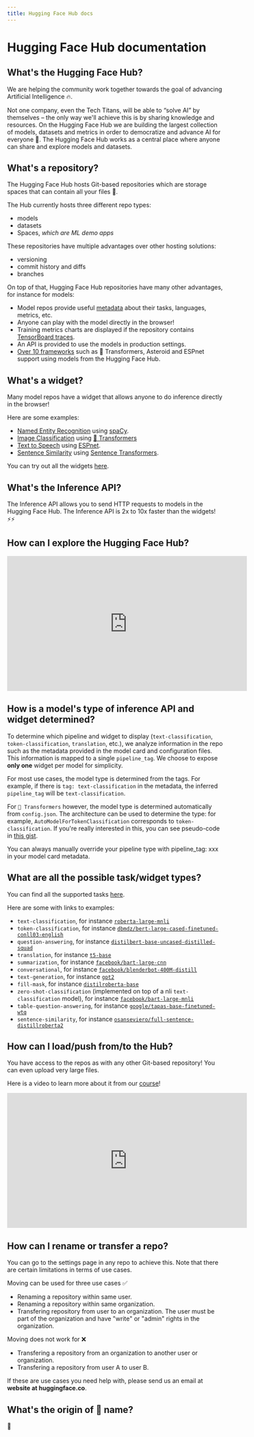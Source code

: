 ```yaml
---
title: Hugging Face Hub docs
---
```


<h1>Hugging Face Hub documentation</h1>


## What's the Hugging Face Hub?

We are helping the community work together towards the goal of advancing Artificial Intelligence 🔥.

Not one company, even the Tech Titans, will be able to “solve AI” by themselves – the only way we'll achieve this is by sharing knowledge and resources. On the Hugging Face Hub we are building the largest collection of models, datasets and metrics in order to democratize and advance AI for everyone 🚀. The Hugging Face Hub works as a central place where anyone can share and explore models and datasets.

## What's a repository?

The Hugging Face Hub hosts Git-based repositories which are storage spaces that can contain all your files 💾.

The Hub currently hosts three different repo types:
* models
* datasets
* Spaces, *which are ML demo apps*

These repositories have multiple advantages over other hosting solutions:

* versioning
* commit history and diffs
* branches

On top of that, Hugging Face Hub repositories have many other advantages, for instance for models:

* Model repos provide useful [metadata](/docs/hub/model-repos#model-card-metadata) about their tasks, languages, metrics, etc.
* Anyone can play with the model directly in the browser!
* Training metrics charts are displayed if the repository contains [TensorBoard traces](https://huggingface.co/models?filter=tensorboard).
* An API is provided to use the models in production settings.
* [Over 10 frameworks](/docs/hub/libraries) such as 🤗 Transformers, Asteroid and ESPnet support using models from the Hugging Face Hub. 


## What's a widget?

Many model repos have a widget that allows anyone to do inference directly in the browser!

Here are some examples:
* [Named Entity Recognition](https://huggingface.co/spacy/en_core_web_sm?text=My+name+is+Sarah+and+I+live+in+London) using [spaCy](https://spacy.io/).
* [Image Classification](https://huggingface.co/google/vit-base-patch16-224) using [🤗 Transformers](https://github.com/huggingface/transformers)
* [Text to Speech](https://huggingface.co/julien-c/ljspeech_tts_train_tacotron2_raw_phn_tacotron_g2p_en_no_space_train) using [ESPnet](https://github.com/espnet/espnet).
* [Sentence Similarity](https://huggingface.co/osanseviero/full-sentence-distillroberta3) using [Sentence Transformers](https://github.com/UKPLab/sentence-transformers).

You can try out all the widgets [here](https://huggingface-widgets.netlify.app/).

## What's the Inference API?

The Inference API allows you to send HTTP requests to models in the Hugging Face Hub. The Inference API is 2x to 10x faster than the widgets! ⚡⚡


## How can I explore the Hugging Face Hub?

<iframe width="560" height="315" src="https://www.youtube-nocookie.com/embed/XvSGPZFEjDY" title="Model Hub Video" frameborder="0" allow="accelerometer; autoplay; clipboard-write; encrypted-media; gyroscope; picture-in-picture" allowfullscreen></iframe>

## How is a model's type of inference API and widget determined?

To determine which pipeline and widget to display (`text-classification`, `token-classification`, `translation`, etc.), we analyze information in the repo such as the metadata provided in the model card and configuration files. This information is mapped to a single `pipeline_tag`. We choose to expose **only one** widget per model for simplicity.

For most use cases, the model type is determined from the tags. For example, if there is `tag: text-classification` in the metadata, the inferred `pipeline_tag` will be `text-classification`.

For `🤗 Transformers` however, the model type is determined automatically from `config.json`. The architecture can be used to determine the type: for example, `AutoModelForTokenClassification` corresponds to `token-classification`. If you're really interested in this, you can see pseudo-code in [this gist](https://gist.github.com/julien-c/857ba86a6c6a895ecd90e7f7cab48046).

You can always manually override your pipeline type with pipeline_tag: xxx in your model card metadata.


## What are all the possible task/widget types?

You can find all the supported tasks [here](https://github.com/huggingface/huggingface_hub/blob/main/js/src/lib/interfaces/Types.ts).

Here are some with links to examples:

- `text-classification`, for instance [`roberta-large-mnli`](https://huggingface.co/roberta-large-mnli)
- `token-classification`, for instance [`dbmdz/bert-large-cased-finetuned-conll03-english`](https://huggingface.co/dbmdz/bert-large-cased-finetuned-conll03-english)
- `question-answering`, for instance [`distilbert-base-uncased-distilled-squad`](https://huggingface.co/distilbert-base-uncased-distilled-squad)
- `translation`, for instance [`t5-base`](https://huggingface.co/t5-base)
- `summarization`, for instance [`facebook/bart-large-cnn`](https://huggingface.co/facebook/bart-large-cnn)
- `conversational`, for instance [`facebook/blenderbot-400M-distill`](https://huggingface.co/facebook/blenderbot-400M-distill)
- `text-generation`, for instance [`gpt2`](https://huggingface.co/gpt2)
- `fill-mask`, for instance [`distilroberta-base`](https://huggingface.co/distilroberta-base)
- `zero-shot-classification` (implemented on top of a nli `text-classification` model), for instance [`facebook/bart-large-mnli`](https://huggingface.co/facebook/bart-large-mnli)
- `table-question-answering`, for instance [`google/tapas-base-finetuned-wtq`](https://huggingface.co/google/tapas-base-finetuned-wtq)
- `sentence-similarity`, for instance [`osanseviero/full-sentence-distillroberta2`](/osanseviero/full-sentence-distillroberta2)


## How can I load/push from/to the Hub?

You have access to the repos as with any other Git-based repository! You can even upload very large files. 

Here is a video to learn more about it from our [course](http://hf.co/course)!

<iframe width="560" height="315" src="https://www.youtube-nocookie.com/embed/rkCly_cbMBk" title="Managing a repo" frameborder="0" allow="accelerometer; autoplay; clipboard-write; encrypted-media; gyroscope; picture-in-picture" allowfullscreen></iframe>

## How can I rename or transfer a repo?

You can go to the settings page in any repo to achieve this. Note that there are certain limitations in terms of use cases.

Moving can be used for three use cases ✅ 
- Renaming a repository within same user.
- Renaming a repository within same organization.
- Transfering repository from user to an organization. The user must be part of the organization and have "write" or "admin" rights in the organization.

Moving does not work for ❌
- Transfering a repository from an organization to another user or organization.
- Transfering a repository from user A to user B.

If these are use cases you need help with, please send us an email at **website at huggingface.co**.

## What's the origin of 🤗 name? 

🤗
